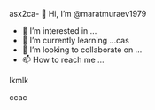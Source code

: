 asx2ca- 👋 Hi, I’m @maratmuraev1979
- 👀 I’m interested in ...
- 🌱 I’m currently learning ...cas
- 💞️ I’m looking to collaborate on ...
- 📫 How to reach me ...

<!---dsvause its `README.md` (this file) appears on your GitHub profile.
You can click the Preview link to take a look at your changes.
--->lkmlk
ccac
